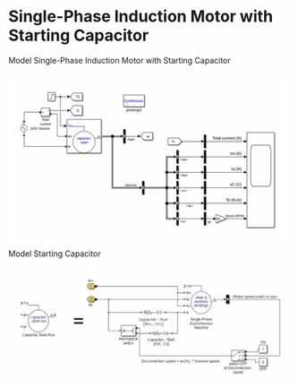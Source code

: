 # Single-Phase Induction Motor with Starting Capacitor

Model Single-Phase Induction Motor with Starting Capacitor

![Modelo](images/model_starting_capacitor.png)

Model Starting Capacitor

![Modelo Capacitor](images/Capacitor_start_run.png)

